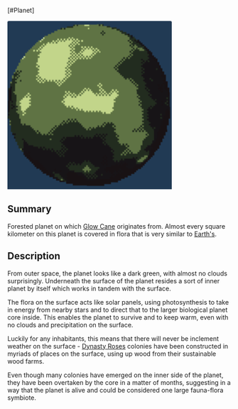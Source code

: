 [#Planet]

![](Demeter%20Image.png)

## Summary

Forested planet on which [Glow Cane](../Species/Flora/Glow%20Cane.md) originates from. Almost every square kilometer on this planet is covered in flora that is very similar to [Earth's](Earth.md).

## Description

From outer space, the planet looks like a dark green, with almost no clouds surprisingly. Underneath the surface of the planet resides a sort of inner planet by itself which works in tandem with the surface. 

The flora on the surface acts like solar panels, using photosynthesis to take in energy from nearby stars and to direct that to the larger biological planet core inside. This enables the planet to survive and to keep warm, even with no clouds and precipitation on the surface. 

Luckily for any inhabitants, this means that there will never be inclement weather on the surface - [Dynasty Roses](../Factions/Dynasty%20Roses.md) colonies have been constructed in myriads of places on the surface, using up wood from their sustainable wood farms.

Even though many colonies have emerged on the inner side of the planet, they have been overtaken by the core in a matter of months, suggesting in a way that the planet is alive and could be considered one large fauna-flora symbiote.